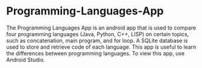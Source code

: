 # Programming-Languages-App

The Programming Languages App is an android app that is used to compare four programming languages (Java, Python, C++, LISP) on certain topics, such as concatenation, main program, and for loop.  A SQLite database is used to store and retrieve code of each language.  This app is useful to learn the differences between programming languages.  To view this app, use Android Studio.
